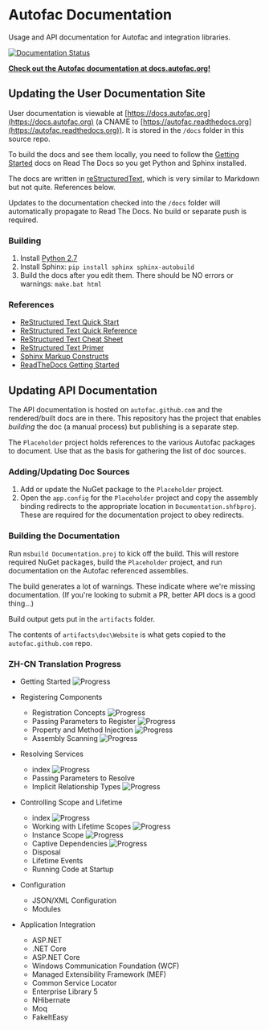 # Autofac Documentation
Usage and API documentation for Autofac and integration libraries.

[![Documentation Status](https://readthedocs.org/projects/autofac/badge/?version=latest)](https://readthedocs.org/projects/autofac/?badge=latest)

**[Check out the Autofac documentation at docs.autofac.org!](http://docs.autofac.org/)**

## Updating the User Documentation Site

User documentation is viewable at [https://docs.autofac.org](https://docs.autofac.org)
(a CNAME to [https://autofac.readthedocs.org](https://autofac.readthedocs.org)).
It is stored in the `/docs` folder in this source repo.

To build the docs and see them locally, you need to follow the
[Getting Started](https://docs.readthedocs.org/en/latest/getting_started.html)
docs on Read The Docs so you get Python and Sphinx installed.

The docs are written in [reStructuredText](http://sphinx-doc.org/rest.html),
which is very similar to Markdown but not quite. References below.

Updates to the documentation checked into the `/docs` folder will automatically
propagate to Read The Docs. No build or separate push is required.

### Building

1. Install [Python 2.7](https://www.python.org/download/)
2. Install Sphinx: `pip install sphinx sphinx-autobuild`
3. Build the docs after you edit them. There should be NO errors or warnings: `make.bat html`

### References

* [ReStructured Text Quick Start](http://docutils.sourceforge.net/docs/user/rst/quickstart.html)
* [ReStructured Text Quick Reference](http://docutils.sourceforge.net/docs/user/rst/quickref.html)
* [ReStructured Text Cheat Sheet](http://docutils.sourceforge.net/docs/user/rst/cheatsheet.txt)
* [ReStructured Text Primer](http://sphinx-doc.org/rest.html)
* [Sphinx Markup Constructs](http://sphinx-doc.org/markup/index.html)
* [ReadTheDocs Getting Started](https://docs.readthedocs.org/en/latest/getting_started.html)

## Updating API Documentation

The API documentation is hosted on `autofac.github.com` and the rendered/built docs are in there. This repository has the project that enables _building_ the doc (a manual process) but publishing is a separate step.

The `Placeholder` project holds references to the various Autofac packages to document. Use that as the basis for gathering the list of doc sources.

### Adding/Updating Doc Sources

1. Add or update the NuGet package to the `Placeholder` project.
2. Open the `app.config` for the `Placeholder` project and copy the assembly binding redirects to the appropriate location in `Documentation.shfbproj`. These are required for the documentation project to obey redirects.

### Building the Documentation

Run `msbuild Documentation.proj` to kick off the build. This will restore required NuGet packages, build the `Placeholder` project, and run documentation on the Autofac referenced assemblies.

The build generates a lot of warnings. These indicate where we're missing documentation. (If you're looking to submit a PR, better API docs is a good thing...)

Build output gets put in the `artifacts` folder.

The contents of `artifacts\doc\Website` is what gets copied to the `autofac.github.com` repo.

### ZH-CN Translation Progress
* Getting Started ![Progress](http://progressed.io/bar/100)
* Registering Components
  * Registration Concepts ![Progress](http://progressed.io/bar/100)
  * Passing Parameters to Register ![Progress](http://progressed.io/bar/100)
  * Property and Method Injection ![Progress](http://progressed.io/bar/100)
  * Assembly Scanning ![Progress](http://progressed.io/bar/90)
* Resolving Services
  * index ![Progress](http://progressed.io/bar/100)
  * Passing Parameters to Resolve
  * Implicit Relationship Types ![Progress](http://progressed.io/bar/70)

* Controlling Scope and Lifetime
  * index ![Progress](http://progressed.io/bar/100)
  * Working with Lifetime Scopes ![Progress](http://progressed.io/bar/100)
  * Instance Scope ![Progress](http://progressed.io/bar/100)
  * Captive Dependencies ![Progress](http://progressed.io/bar/100)
  * Disposal
  * Lifetime Events
  * Running Code at Startup 
  
* Configuration  
  * JSON/XML Configuration
  * Modules
  
* Application Integration
  * ASP.NET
  * .NET Core
  * ASP.NET Core
  * Windows Communication Foundation (WCF)
  * Managed Extensibility Framework (MEF)
  * Common Service Locator
  * Enterprise Library 5
  * NHibernate
  * Moq
  * FakeItEasy
